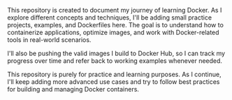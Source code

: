 This repository is created to document my journey of learning Docker. As I explore different concepts and techniques, I'll be adding small practice projects, examples, and Dockerfiles here. The goal is to understand how to containerize applications, optimize images, and work with Docker-related tools in real-world scenarios.

I'll also be pushing the valid images I build to Docker Hub, so I can track my progress over time and refer back to working examples whenever needed.

This repository is purely for practice and learning purposes. As I continue, I'll keep adding more advanced use cases and try to follow best practices for building and managing Docker containers.

